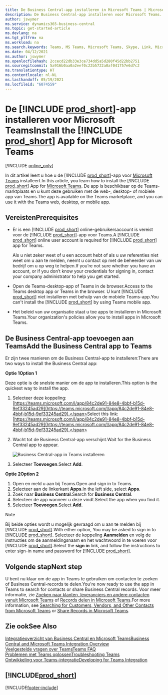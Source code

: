 ```yaml
---
title: De Business Central-app installeren in Microsoft Teams | Microsoft Docs
description: De Business Central-app installeren voor Microsoft Teams.
author: jswymer
ms.service: dynamics365-business-central
ms.topic: get-started-article
ms.devlang: na
ms.tgt_pltfrm: na
ms.workload: na
ms.search.keywords: Teams, MS Teams, Microsoft Teams, Skype, Link, Microsoft 365, collaborate, collaboration, teamwork
ms.date: 04/12/2021
ms.author: jswymer
ms.openlocfilehash: 2ccecd22db33e3ce734dd5a5d280f45d22bb2751
ms.sourcegitcommit: 5a916b0aa0a2eef0c22b5722a0af041757e6d7c2
ms.translationtype: HT
ms.contentlocale: nl-NL
ms.lasthandoff: 05/19/2021
ms.locfileid: "6074559"
---
```

# <a name="install-the-prod_short-app-for-microsoft-teams"></a><span data-ttu-id="b44da-103">De [!INCLUDE [prod_short](includes/prod_short.md)]-app installeren voor Microsoft Teams</span><span class="sxs-lookup"><span data-stu-id="b44da-103">Install the [!INCLUDE [prod_short](includes/prod_short.md)] App for Microsoft Teams</span></span>

[!INCLUDE [online_only](includes/online_only.md)]

<span data-ttu-id="b44da-104">In dit artikel leert u hoe u de [!INCLUDE [prod_short](includes/prod_short.md)]-app voor [Microsoft Teams](https://www.microsoft.com/en-us/microsoft-365/microsoft-teams) installeert.</span><span class="sxs-lookup"><span data-stu-id="b44da-104">In this article, you learn how to install the [!INCLUDE [prod_short](includes/prod_short.md)] App for [Microsoft Teams](https://www.microsoft.com/en-us/microsoft-365/microsoft-teams).</span></span> <span data-ttu-id="b44da-105">De app is beschikbaar op de Teams-marktplaats en u kunt deze gebruiken met de web-, desktop- of mobiele app van Teams.</span><span class="sxs-lookup"><span data-stu-id="b44da-105">The app is available on the Teams marketplace, and you can use it with the Teams web, desktop, or mobile app.</span></span>

## <a name="prerequisites"></a><span data-ttu-id="b44da-106">Vereisten</span><span class="sxs-lookup"><span data-stu-id="b44da-106">Prerequisites</span></span>

- <span data-ttu-id="b44da-107">Er is een [!INCLUDE [prod_short](includes/prod_short.md)] online-gebruikersaccount is vereist voor de [!INCLUDE [prod_short](includes/prod_short.md)]-app voor Teams.</span><span class="sxs-lookup"><span data-stu-id="b44da-107">A [!INCLUDE [prod_short](includes/prod_short.md)] online user account is required for [!INCLUDE [prod_short](includes/prod_short.md)] app for Teams.</span></span>

    <span data-ttu-id="b44da-108">Als u niet zeker weet of u een account hebt of als u uw referenties niet weet om u aan te melden, neemt u contact op met de beheerder van uw bedrijf om u op weg te helpen.</span><span class="sxs-lookup"><span data-stu-id="b44da-108">If you’re not sure whether you have an account, or if you don’t know your credentials for signing in, contact your company administrator to help you get started.</span></span>

- <span data-ttu-id="b44da-109">Open de Teams-desktop-app of Teams in de browser.</span><span class="sxs-lookup"><span data-stu-id="b44da-109">Access to the Teams desktop app or Teams in the browser.</span></span> <span data-ttu-id="b44da-110">U kunt [!INCLUDE [prod_short](includes/prod_short.md)] niet installeren met behulp van de mobiele Teams-app.</span><span class="sxs-lookup"><span data-stu-id="b44da-110">You can't install the [!INCLUDE [prod_short](includes/prod_short.md)] by using Teams mobile app.</span></span>

- <span data-ttu-id="b44da-111">Het beleid van uw organisatie staat u toe apps te installeren in Microsoft Teams.</span><span class="sxs-lookup"><span data-stu-id="b44da-111">Your organization's policies allow you to install apps in Microsoft Teams.</span></span>

## <a name="add-the-business-central-app-to-teams"></a><span data-ttu-id="b44da-112">De Business Central-app toevoegen aan Teams</span><span class="sxs-lookup"><span data-stu-id="b44da-112">Add the Business Central app to Teams</span></span>

<span data-ttu-id="b44da-113">Er zijn twee manieren om de Business Central-app te installeren:</span><span class="sxs-lookup"><span data-stu-id="b44da-113">There are two ways to install the Business Central app:</span></span>

<span data-ttu-id="b44da-114">**Optie 1**</span><span class="sxs-lookup"><span data-stu-id="b44da-114">**Option 1**</span></span>

<span data-ttu-id="b44da-115">Deze optie is de snelste manier om de app te installeren.</span><span class="sxs-lookup"><span data-stu-id="b44da-115">This option is the quickest way to install the app.</span></span>

1. <span data-ttu-id="b44da-116">Selecteer deze koppeling: [https://teams.microsoft.com/l/app/84c2de91-84e8-4bbf-b15d-9ef33245ad29](https://teams.microsoft.com/l/app/84c2de91-84e8-4bbf-b15d-9ef33245ad29).</span><span class="sxs-lookup"><span data-stu-id="b44da-116">Select this link: [https://teams.microsoft.com/l/app/84c2de91-84e8-4bbf-b15d-9ef33245ad29](https://teams.microsoft.com/l/app/84c2de91-84e8-4bbf-b15d-9ef33245ad29).</span></span>

2. <span data-ttu-id="b44da-117">Wacht tot de Business Central-app verschijnt.</span><span class="sxs-lookup"><span data-stu-id="b44da-117">Wait for the Business Central app to appear.</span></span>

    ![Business Central-app in Teams installeren](media/teams-install-app.png)

3. <span data-ttu-id="b44da-119">Selecteer **Toevoegen**.</span><span class="sxs-lookup"><span data-stu-id="b44da-119">Select **Add**.</span></span>

<span data-ttu-id="b44da-120">**Optie 2**</span><span class="sxs-lookup"><span data-stu-id="b44da-120">**Option 2**</span></span>

1. <span data-ttu-id="b44da-121">Open en meld u aan bij Teams.</span><span class="sxs-lookup"><span data-stu-id="b44da-121">Open and sign in to Teams.</span></span>
2. <span data-ttu-id="b44da-122">Selecteer aan de linkerkant **Apps**.</span><span class="sxs-lookup"><span data-stu-id="b44da-122">In the left side, select **Apps**.</span></span>
3. <span data-ttu-id="b44da-123">Zoek naar **Business Central**.</span><span class="sxs-lookup"><span data-stu-id="b44da-123">Search for **Business Central**.</span></span>
4. <span data-ttu-id="b44da-124">Selecteer de app wanneer u deze vindt.</span><span class="sxs-lookup"><span data-stu-id="b44da-124">Select the app when you find it.</span></span>
5. <span data-ttu-id="b44da-125">Selecteer **Toevoegen**.</span><span class="sxs-lookup"><span data-stu-id="b44da-125">Select **Add**.</span></span>

> [!NOTE]
> <span data-ttu-id="b44da-126">Bij beide opties wordt u mogelijk gevraagd om u aan te melden bij [!INCLUDE [prod_short](includes/prod_short.md)].</span><span class="sxs-lookup"><span data-stu-id="b44da-126">With either option, You may be asked to sign in to [!INCLUDE [prod_short](includes/prod_short.md)].</span></span> <span data-ttu-id="b44da-127">Selecteer de koppeling **Aanmelden** en volg de instructies om de aanmeldingsnaam en het wachtwoord in te voeren voor [!INCLUDE [prod_short](includes/prod_short.md)].</span><span class="sxs-lookup"><span data-stu-id="b44da-127">Select the **sign in** link, and follow the instructions to enter sign-in name and password for [!INCLUDE [prod_short](includes/prod_short.md)].</span></span>

## <a name="next-step"></a><span data-ttu-id="b44da-128">Volgende stap</span><span class="sxs-lookup"><span data-stu-id="b44da-128">Next step</span></span>

<span data-ttu-id="b44da-129">U bent nu klaar om de app in Teams te gebruiken om contacten te zoeken of Business Central-records te delen.</span><span class="sxs-lookup"><span data-stu-id="b44da-129">You're now ready to use the app in Teams to search for contacts or share Business Central records.</span></span> <span data-ttu-id="b44da-130">Voor meer informatie, zie [Zoeken naar klanten, leveranciers en andere contacten vanuit Microsoft Teams](across-search-contacts-teams.md) of [Records delen in Microsoft Teams](across-working-with-teams.md).</span><span class="sxs-lookup"><span data-stu-id="b44da-130">For more information, see [Searching for Customers, Vendors, and Other Contacts from Microsoft Teams](across-search-contacts-teams.md) or [Share Records in Microsoft Teams](across-working-with-teams.md).</span></span>

## <a name="see-also"></a><span data-ttu-id="b44da-131">Zie ook</span><span class="sxs-lookup"><span data-stu-id="b44da-131">See Also</span></span>

[<span data-ttu-id="b44da-132">Integratieoverzicht van Business Central en Microsoft Teams</span><span class="sxs-lookup"><span data-stu-id="b44da-132">Business Central and Microsoft Teams Integration Overview</span></span>](across-teams-overview.md)  
[<span data-ttu-id="b44da-133">Veelgestelde vragen over Teams</span><span class="sxs-lookup"><span data-stu-id="b44da-133">Teams FAQ</span></span>](teams-faq.md)  
[<span data-ttu-id="b44da-134">Problemen met Teams oplossen</span><span class="sxs-lookup"><span data-stu-id="b44da-134">Troubleshooting Teams</span></span>](admin-teams-troubleshooting.md)  
[<span data-ttu-id="b44da-135">Ontwikkeling voor Teams-integratie</span><span class="sxs-lookup"><span data-stu-id="b44da-135">Developing for Teams Integration</span></span>](/dynamics365/business-central/dev-itpro/developer/devenv-develop-for-teams)  

## [!INCLUDE[prod_short](includes/free_trial_md.md)]  


[!INCLUDE[footer-include](includes/footer-banner.md)]